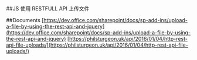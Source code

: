 ##JS 使用 RESTFULL API 上传文件

##Documents
[https://dev.office.com/sharepoint/docs/sp-add-ins/upload-a-file-by-using-the-rest-api-and-jquery](https://dev.office.com/sharepoint/docs/sp-add-ins/upload-a-file-by-using-the-rest-api-and-jquery)
[https://philsturgeon.uk/api/2016/01/04/http-rest-api-file-uploads/](https://philsturgeon.uk/api/2016/01/04/http-rest-api-file-uploads/)
